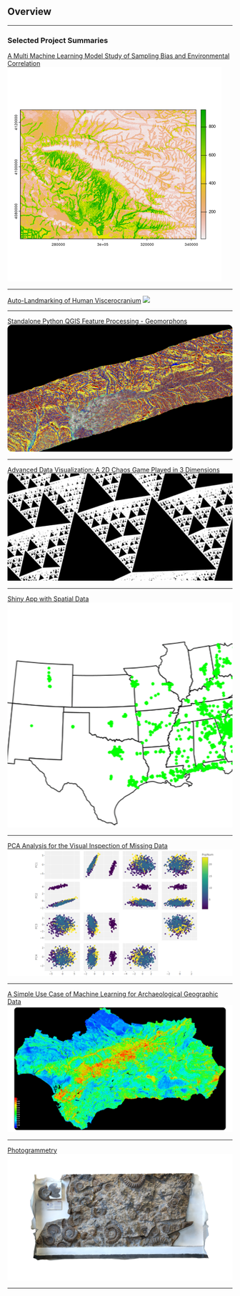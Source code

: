 ## Overview

---

### Selected Project Summaries

[A Multi Machine Learning Model Study of Sampling Bias and Environmental Correlation](https://github.com/edwardarchaeology/edwardarchaeology.github.io/blob/master/kurdistan.md)
<img src="images/kurd/EB_GBM_Map.png?raw=true"/>

---
[Auto-Landmarking of Human Viscerocranium](/skulls)
<img src="images/Skulls/SlicerCapture.gif?raw=true"/>

---
[Standalone Python QGIS Feature Processing - Geomorphons](/geomorph)
<img src="images/PS.png?raw=true"/>

---
[Advanced Data Visualization: A 2D Chaos Game Played in 3 Dimensions](/Pyramid)
<img src="images/pyramid/Pyramid.png?raw=true"/>

---
[Shiny App with Spatial Data](/R_app)
<img src="images/Waffle.gif?raw=true"/>

---
[PCA Analysis for the Visual Inspection of Missing Data](/PCA)
<img src="images/PCA/big_title.png?raw=true"/>

---
[A Simple Use Case of Machine Learning for Archaeological Geographic Data](/ME)
<img src="images/MEk4.png?raw=true"/>

---
[Photogrammetry](/3D)
<img src="images/models/AW.png?raw=true"/>

---

